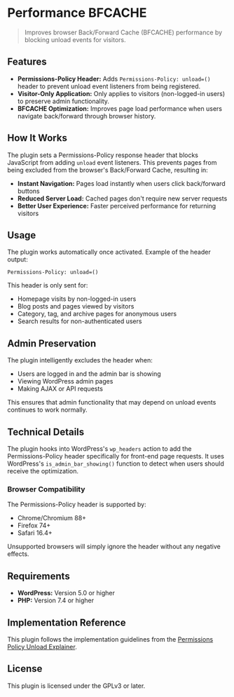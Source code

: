 # Performance BFCACHE

> Improves browser Back/Forward Cache (BFCACHE) performance by blocking unload events for visitors.

## Features

- **Permissions-Policy Header:** Adds `Permissions-Policy: unload=()` header to prevent unload event listeners from being registered.
- **Visitor-Only Application:** Only applies to visitors (non-logged-in users) to preserve admin functionality.
- **BFCACHE Optimization:** Improves page load performance when users navigate back/forward through browser history.

## How It Works

The plugin sets a Permissions-Policy response header that blocks JavaScript from adding `unload` event listeners. This prevents pages from being excluded from the browser's Back/Forward Cache, resulting in:

- **Instant Navigation:** Pages load instantly when users click back/forward buttons
- **Reduced Server Load:** Cached pages don't require new server requests
- **Better User Experience:** Faster perceived performance for returning visitors

## Usage

The plugin works automatically once activated. Example of the header output:

```http
Permissions-Policy: unload=()
```

This header is only sent for:
- Homepage visits by non-logged-in users
- Blog posts and pages viewed by visitors
- Category, tag, and archive pages for anonymous users
- Search results for non-authenticated users

## Admin Preservation

The plugin intelligently excludes the header when:
- Users are logged in and the admin bar is showing
- Viewing WordPress admin pages
- Making AJAX or API requests

This ensures that admin functionality that may depend on unload events continues to work normally.

## Technical Details

The plugin hooks into WordPress's `wp_headers` action to add the Permissions-Policy header specifically for front-end page requests. It uses WordPress's `is_admin_bar_showing()` function to detect when users should receive the optimization.

### Browser Compatibility

The Permissions-Policy header is supported by:
- Chrome/Chromium 88+
- Firefox 74+
- Safari 16.4+

Unsupported browsers will simply ignore the header without any negative effects.

## Requirements

- **WordPress:** Version 5.0 or higher
- **PHP:** Version 7.4 or higher

## Implementation Reference

This plugin follows the implementation guidelines from the [Permissions Policy Unload Explainer](https://github.com/fergald/docs/blob/master/explainers/permissions-policy-unload.md#example-1---disable-unload-events-entirely).

## License

This plugin is licensed under the GPLv3 or later.
